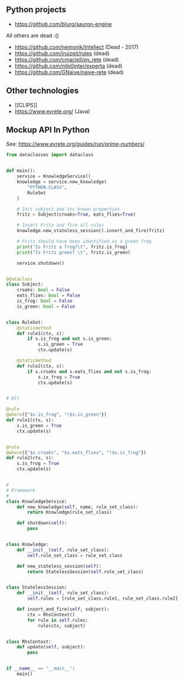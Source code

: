 ## Python projects

- https://github.com/blurg/sauron-engine

All others are dead :()

- https://github.com/nemonik/Intellect (Dead - 2017)
- https://github.com/jruizgit/rules (dead)
- https://github.com/cmaclell/py_rete (dead)
- https://github.com/nilp0inter/experta (dead)
- https://github.com/GNaive/naive-rete (dead)

## Other technologies

- [[CLIPS]]
- https://www.evrete.org/ (Java)

## Mockup API In Python

See: https://www.evrete.org/guides/run/prime-numbers/

```python
from dataclasses import dataclass


def main():
    service = KnowledgeService()
    knowledge = service.new_knowledge(
        "PYTHON-CLASS",
        RuleSet
    )

    # Init subject and its known properties
    fritz = Subject(croaks=True, eats_flies=True)

    # Insert Fritz and fire all rules
    knowledge.new_stateless_session().insert_and_fire(fritz)

    # Fritz should have been identified as a green frog
    print("Is Fritz a frog?\t", fritz.is_frog)
    print("Is Fritz green? \t", fritz.is_green)

    service.shutdown()


@dataclass
class Subject:
    croaks: bool = False
    eats_flies: bool = False
    is_frog: bool = False
    is_green: bool = False


class RuleSet:
    @staticmethod
    def rule1(ctx, s):
        if s.is_frog and not s.is_green:
            s.is_green = True
            ctx.update(s)

    @staticmethod
    def rule2(ctx, s):
        if s.croaks and s.eats_flies and not s.is_frog:
            s.is_frog = True
            ctx.update(s)


# Alt

@rule
@where({"$s.is_frog", "!$s.is_green"})
def rule1(ctx, s):
    s.is_green = True
    ctx.update(s)


@rule
@where({"$s.croaks", "$s.eats_flies", "!$s.is_frog"})
def rule2(ctx, s):
    s.is_frog = True
    ctx.update(s)


#
# Framework
#
class KnowledgeService:
    def new_knowledge(self, name, rule_set_class):
        return Knowledge(rule_set_class)

    def shutdown(self):
        pass


class Knowledge:
    def __init__(self, rule_set_class):
        self.rule_set_class = rule_set_class

    def new_stateless_session(self):
        return StatelessSession(self.rule_set_class)


class StatelessSession:
    def __init__(self, rule_set_class):
        self.rules = [rule_set_class.rule1, rule_set_class.rule2]

    def insert_and_fire(self, subject):
        ctx = RhsContext()
        for rule in self.rules:
            rule(ctx, subject)


class RhsContext:
    def update(self, subject):
        pass


if __name__ == "__main__":
    main()
```
